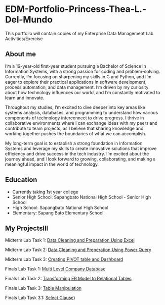 # EDM-Portfolio-Princess-Thea-L.-Del-Mundo
This portfolio will contain copies of my Enterprise Data Management Lab Activities/Exercise
## About me
I’m a 19-year-old first-year student pursuing a Bachelor of Science in Information Systems, with a strong passion for coding and problem-solving. Currently, I’m focusing on sharpening my skills in C and Python, and I’m eager to explore their practical applications in software development, process automation, and data management. I’m driven by my curiosity about how technology influences our world, and I’m constantly motivated to learn and innovate.

Throughout my studies, I’m excited to dive deeper into key areas like systems analysis, databases, and programming to understand how various components of technology interconnect to drive progress. I thrive in collaborative environments where I can exchange ideas with my peers and contribute to team projects, as I believe that sharing knowledge and working together pushes the boundaries of what we can accomplish.

My long-term goal is to establish a strong foundation in Information Systems and leverage my skills to create innovative solutions that improve efficiency and drive success in the tech industry. I’m excited about the journey ahead, and I look forward to growing, collaborating, and making a meaningful impact in the world of technology.

## Education
- Currently taking 1st year college
- Senior High School: Sapangbato National High School - Senior High School
- High School: Sapangbato National High School
- Elementary: Sapang Bato Elementary School

## My Projectslll
Midterm Lab Task 1: [Data Cleaning and Preparation Using Excel](MIDTERM%20LAB%20TASK%201%20)

Midterm Lab Task 2: [Data Cleaning and Preperation Using Power Query](MIDTERM%20LAB%20TASK%202)

Midterm Lab Task 3: [Creating PIVOT table and Dashboard](MIDTERM%20LAB%20TASK%203)

Finals Lab Task 1: [ Multi Level Company Database](FINAL%20LAB%20TASK%201)

Finals Lab Task 2: [ Transforming ER Model to Relational Tables](FINAL%20LAB%20TASK%202)

Finals Lab Task 3: [ Table Manipulation](FINAL%20LAB%20TASK%203)

Finals Lab Task 3.1: [ Select Clause]([FINAL%20LAB%20TASK%203.1))
